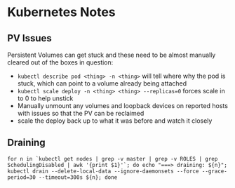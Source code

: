 # Kubernetes Notes

## PV Issues

Persistent Volumes can get stuck and these need to be almost manually cleared out of the boxes in question:

* `kubectl describe pod <thing> -n <thing>` will tell where why the pod is stuck, which can point to a volume already being attached
* `kubectl scale deploy -n <thing> <thing> --replicas=0` forces scale in to 0 to help unstick
* Manually unmount any volumes and loopback devices on reported hosts with issues so that the PV can be reclaimed
* scale the deploy back up to what it was before and watch it closely

## Draining

```
for n in `kubectl get nodes | grep -v master | grep -v ROLES | grep SchedulingDisabled | awk '{print $1}'`; do echo "===> draining: ${n}"; kubectl drain --delete-local-data --ignore-daemonsets --force --grace-period=30 --timeout=300s ${n}; done
```
